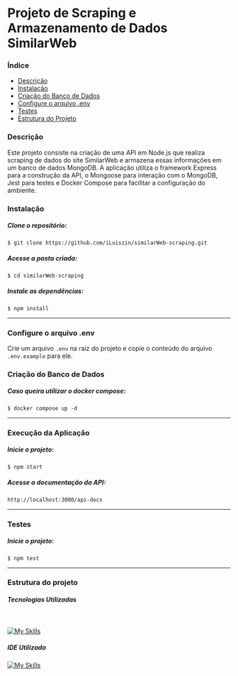 # Projeto de Scraping e Armazenamento de Dados SimilarWeb

### Índice

<ul>
  <a href="#descrição"><li>Descrição</li></a>
  <a href="#instalação"><li>Instalação</li></a>
  <a href="#criação-do-banco-de-dados"><li>Criação do Banco de Dados</li></a>
  <a href="#configure-o-arquivo-env"><li>Configure o arquivo .env</li></a>
  <a href="#testes"><li>Testes</li></a>
  <a href="#estrutura-do-projeto"><li>Estrutura do Projeto</li></a>
</ul>

### Descrição

Este projeto consiste na criação de uma API em Node.js que realiza scraping de dados do site SimilarWeb e armazena essas informações em um banco de dados MongoDB. A aplicação utiliza o framework Express para a construção da API, o Mongoose para interação com o MongoDB, Jest para testes e Docker Compose para facilitar a configuração do ambiente.

### Instalação

##### Clone o repositório:

```
$ git clone https://github.com/iLuiszin/similarWeb-scraping.git
```

##### Acesse a pasta criada:

```
$ cd similarWeb-scraping
```

##### Instale as dependências:

```
$ npm install
```

---

### Configure o arquivo .env

Crie um arquivo `.env` na raiz do projeto e copie o conteúdo do arquivo `.env.example` para ele.

### Criação do Banco de Dados

##### Caso queira utilizar o docker compose:

```
$ docker compose up -d
```

---

### Execução da Aplicação

##### Inicie o projeto:

```
$ npm start
```

##### Acesse a documentação da API:

```
http://localhost:3000/api-docs
```

---

### Testes

##### Inicie o projeto:

```
$ npm test
```

---

### Estrutura do projeto

##### Tecnologias Utilizadas

<div style="display: inline_block"><br>

[![My Skills](https://skillicons.dev/icons?i=nodejs,express,mongodb,javascript,docker,jest)](https://skillicons.dev)

</div>

##### IDE Utilizada

<div>

[![My Skills](https://skillicons.dev/icons?i=vscode)](https://skillicons.dev)

</div>
